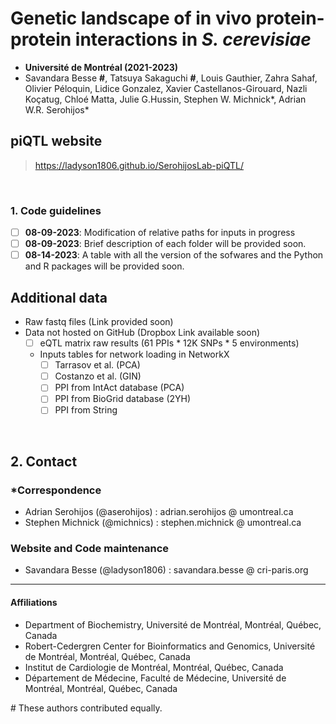# Genetic landscape of in vivo protein-protein interactions in _S. cerevisiae_
- __Université de Montréal (2021-2023)__
- Savandara Besse __#__, Tatsuya Sakaguchi __#__, Louis Gauthier, Zahra Sahaf, Olivier Péloquin, Lidice Gonzalez, Xavier Castellanos-Girouard, Nazli Koçatug, Chloé Matta, Julie G.Hussin, Stephen W. Michnick\*, Adrian W.R. Serohijos\*

## piQTL website 
> https://ladyson1806.github.io/SerohijosLab-piQTL/

<br>

### 1. Code guidelines
- [ ] __08-09-2023__: Modification of relative paths for inputs in progress 
- [ ] __08-09-2023__: Brief description of each folder will be provided soon.
- [ ] __08-14-2023__: A table with all the version of the sofwares and the Python and R packages will be provided soon. 

## Additional data
- Raw fastq files (Link provided soon)
- Data not hosted on GitHub (Dropbox Link available soon)
  - [ ] eQTL matrix raw results (61 PPIs * 12K SNPs * 5 environments)
  - Inputs tables for network loading in NetworkX
    - [ ] Tarrasov et al. (PCA)
    - [ ] Costanzo et al. (GIN)
    - [ ] PPI from IntAct database (PCA)
    - [ ] PPI from BioGrid database (2YH)
    - [ ] PPI from String

<br> 

## 2. Contact 

### *Correspondence
- Adrian Serohijos (@aserohijos) : adrian.serohijos @ umontreal.ca
- Stephen Michnick (@michnics) : stephen.michnick @ umontreal.ca

### Website and Code maintenance
- Savandara Besse (@ladyson1806) : savandara.besse @ cri-paris.org

_____

#### Affiliations

- Department of Biochemistry, Université de Montréal, Montréal, Québec, Canada
- Robert-Cedergren Center for Bioinformatics and Genomics, Université de Montréal, Montréal, Québec, Canada
- Institut de Cardiologie de Montréal, Montréal, Québec, Canada
- Département de Médecine, Faculté de Médecine, Université de Montréal, Montréal, Québec, Canada
  
\# These authors contributed equally. 

